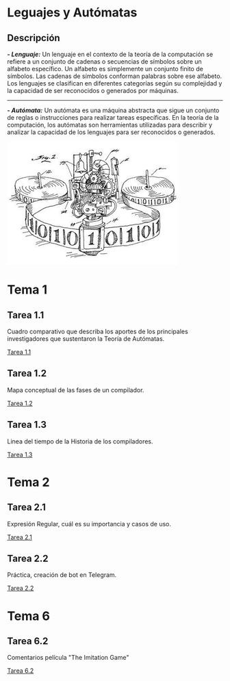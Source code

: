 # Leguajes y Autómatas

## Descripción

***- Lenguaje:***
Un lenguaje en el contexto de la teoría de la computación se refiere a un conjunto de cadenas o secuencias de símbolos sobre un alfabeto específico. Un alfabeto es simplemente un conjunto finito de símbolos. Las cadenas de símbolos conforman palabras sobre ese alfabeto. Los lenguajes se clasifican en diferentes categorías según su complejidad y la capacidad de ser reconocidos o generados por máquinas.
*****
***- Autómata:***
Un autómata es una máquina abstracta que sigue un conjunto de reglas o instrucciones para realizar tareas específicas. En la teoría de la computación, los autómatas son herramientas utilizadas para describir y analizar la capacidad de los lenguajes para ser reconocidos o generados.

![Imagen del tema](https://github.com/Itzel-Paola-Garcia/LeguajesAutomatas/blob/main/LenguajeyAutomata.jpg)

# Tema 1
## Tarea 1.1
Cuadro comparativo que describa los aportes de los principales investigadores que sustentaron la Teoría de Autómatas.

[Tarea 1.1](https://github.com/Itzel-Paola-Garcia/LeguajesAutomatas/blob/main/Tema1/Historia%20y%20evoluci%C3%B3n%20de%20La%20Teor%C3%ADa%20%20de%20Aut%C3%B3matas%20y%20Lenguajes%20Formales.pdf)

## Tarea 1.2
Mapa conceptual de las fases de un compilador.

[Tarea 1.2](https://github.com/Itzel-Paola-Garcia/LeguajesAutomatas/blob/main/Fases%20de%20un%20compilador.pdf)

## Tarea 1.3
Linea del tiempo de la Historia de los compiladores.

[Tarea 1.3](https://github.com/Itzel-Paola-Garcia/LeguajesAutomatas/blob/main/Historia%20de%20los%20compiladores.pdf)

# Tema 2
## Tarea 2.1
 Expresión Regular, cuál es su importancia y casos de uso.

[Tarea 2.1](https://github.com/Itzel-Paola-Garcia/LeguajesAutomatas/blob/main/Tema%202/Tarea%202.1.pdf)

## Tarea 2.2
 Práctica, creación de bot en Telegram.

[Tarea 2.2](https://github.com/Itzel-Paola-Garcia/LeguajesAutomatas/blob/main/Tema%202/Tarea%202_2/Tarea%202_2.ipynb)

# Tema 6
## Tarea 6.2
Comentarios película "The Imitation Game"

[Tarea 6.2](https://github.com/Itzel-Paola-Garcia/LeguajesAutomatas/blob/main/C%C3%B3digo%20Enigma.pdf)


